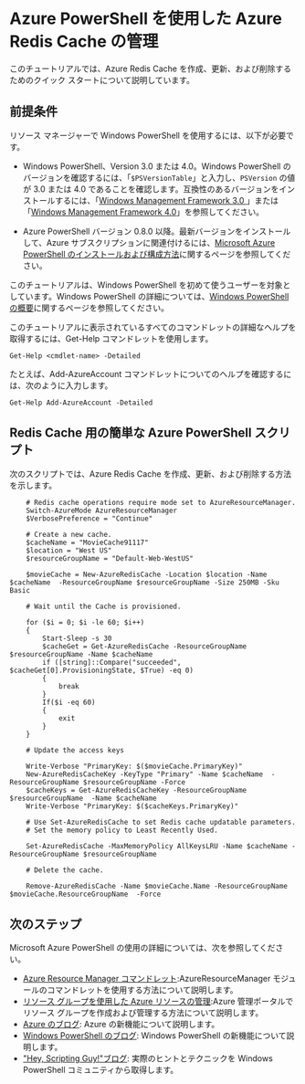 <properties 
 pageTitle="Azure PowerShell を使用した Azure Redis Cache の管理" 
 description="Azure PowerShell を使用して Azure Redis Cache の管理タスクを実行する方法について説明します。" 
 services="redis-cache" 
   documentationCenter="" 
   authors="Rick-Anderson" 
   manager="wpickett" 
   editor=""/>

<tags
   ms.service="cache"
   ms.devlang="all"
   ms.topic="article"
   ms.tgt_pltfrm="cache-redis"
   ms.workload="multiple" 
   ms.date="03/06/2015"
   ms.author="riande"/>

# Azure PowerShell を使用した Azure Redis Cache の管理

このチュートリアルでは、Azure Redis Cache を作成、更新、および削除するためのクイック スタートについて説明しています。

## 前提条件 ##

リソース マネージャーで Windows PowerShell を使用するには、以下が必要です。

- Windows PowerShell、Version 3.0 または 4.0。Windows PowerShell のバージョンを確認するには、「`$PSVersionTable`」と入力し、`PSVersion` の値が 3.0 または 4.0 であることを確認します。互換性のあるバージョンをインストールするには、「[Windows Management Framework 3.0 ](http://www.microsoft.com/download/details.aspx?id=34595)」または「[Windows Management Framework 4.0](http://www.microsoft.com/download/details.aspx?id=40855)」を参照してください。
	
- Azure PowerShell バージョン 0.8.0 以降。最新バージョンをインストールして、Azure サブスクリプションに関連付けるには、[Microsoft Azure PowerShell のインストールおよび構成方法](../powershell-install-configure.md)に関するページを参照してください。

このチュートリアルは、Windows PowerShell を初めて使うユーザーを対象としています。Windows PowerShell の詳細については、[Windows PowerShell の概要](http://technet.microsoft.com/library/hh857337.aspx)に関するページを参照してください。

このチュートリアルに表示されているすべてのコマンドレットの詳細なヘルプを取得するには、Get-Help コマンドレットを使用します。 

	Get-Help <cmdlet-name> -Detailed

たとえば、Add-AzureAccount コマンドレットについてのヘルプを確認するには、次のように入力します。

	Get-Help Add-AzureAccount -Detailed

## Redis Cache 用の簡単な Azure PowerShell スクリプト  ##

次のスクリプトでは、Azure Redis Cache を作成、更新、および削除する方法を示します。

		# Redis cache operations require mode set to AzureResourceManager.
		Switch-AzureMode AzureResourceManager
		$VerbosePreference = "Continue" 
		
		# Create a new cache.
		$cacheName = "MovieCache91117"
		$location = "West US"
		$resourceGroupName = "Default-Web-WestUS"
		
		$movieCache = New-AzureRedisCache -Location $location -Name $cacheName  -ResourceGroupName $resourceGroupName -Size 250MB -Sku Basic
		
		# Wait until the Cache is provisioned.
		
		for ($i = 0; $i -le 60; $i++)
		{
		    Start-Sleep -s 30
			$cacheGet = Get-AzureRedisCache -ResourceGroupName $resourceGroupName -Name $cacheName
		    if ([string]::Compare("succeeded", $cacheGet[0].ProvisioningState, $True) -eq 0)
		    {       
		        break
		    }
		    If($i -eq 60)
		    {
		        exit
		    }
		}
		
		# Update the access keys
		
		Write-Verbose "PrimaryKey: $($movieCache.PrimaryKey)"
		New-AzureRedisCacheKey -KeyType "Primary" -Name $cacheName  -ResourceGroupName $resourceGroupName -Force
		$cacheKeys = Get-AzureRedisCacheKey -ResourceGroupName $resourceGroupName  -Name $cacheName         
		Write-Verbose "PrimaryKey: $($cacheKeys.PrimaryKey)"
		
		# Use Set-AzureRedisCache to set Redis cache updatable parameters.
		# Set the memory policy to Least Recently Used.
		
		Set-AzureRedisCache -MaxMemoryPolicy AllKeysLRU -Name $cacheName -ResourceGroupName $resourceGroupName
		
		# Delete the cache.
		
		Remove-AzureRedisCache -Name $movieCache.Name -ResourceGroupName $movieCache.ResourceGroupName  -Force 

## 次のステップ
Microsoft Azure PowerShell の使用の詳細については、次を参照してください。
 
- [Azure Resource Manager コマンドレット](http://go.microsoft.com/fwlink/?LinkID=394765&clcid=0x409):AzureResourceManager モジュールのコマンドレットを使用する方法について説明します。
- [リソース グループを使用した Azure リソースの管理](http://azure.microsoft.com/documentation/articles/azure-preview-portal-using-resource-groups):Azure 管理ポータルでリソース グループを作成および管理する方法について説明します。
- [Azure のブログ](http://blogs.msdn.com/windowsazure): Azure の新機能について説明します。
- [Windows PowerShell のブログ](http://blogs.msdn.com/powershell): Windows PowerShell の新機能について説明します。
- ["Hey, Scripting Guy!"ブログ](http://blogs.technet.com/b/heyscriptingguy/): 実際のヒントとテクニックを Windows PowerShell コミュニティから取得します。




<!--HONumber=49-->
